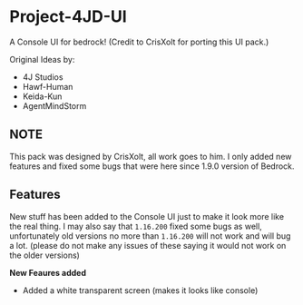 # Project-4JD-UI
A Console UI for bedrock! (Credit to CrisXolt for porting this UI pack.)

Original Ideas by:
- 4J Studios
- Hawf-Human
- Keida-Kun
- AgentMindStorm

## NOTE
This pack was designed by CrisXolt, all work goes to him. I only added new features and fixed some bugs that were here since 1.9.0 version
of Bedrock.

## Features
New stuff has been added to the Console UI just to make it look more like the real thing. I may also say that `1.16.200` fixed some bugs as
well, unfortunately old versions no more than `1.16.200` will not work and will bug a lot. (please do not make any issues of these saying it
would not work on the older versions)

**New Feaures added**
- Added a white transparent screen (makes it looks like console)

